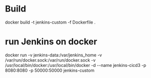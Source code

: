# Build
docker build -t jenkins-custom -f Dockerfile .

# run Jenkins on docker

docker run -v jenkins-data:/var/jenkins_home -v /var/run/docker.sock:/var/run/docker.sock -v /usr/local/bin/docker:/usr/local/bin/docker -d --name jenkins-cicd3 -p 8080:8080 -p 50000:50000 jenkins-custom
